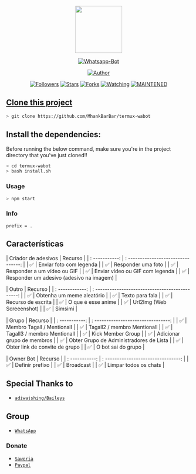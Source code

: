 <p align="center">
<img src="https://static.wikia.nocookie.net/kenja-no-mago/images/8/85/Sizilien_von_klode_1.jpg/revision/latest/top-crop/width/300/height/300?cb=20190417164406" width="128" height="128"/>
</p>
<p align="center">
<a href="#"><img title="Whatsapp-Bot" src="https://img.shields.io/badge/Termux Whatsapp Bot-green?colorA=%23ff0000&colorB=%23017e40&style=for-the-badge"></a>
</p>
<p align="center">
<a href="https://github.com/mhankbarbar"><img title="Author" src="https://img.shields.io/badge/Author-mhankbarbar-red.svg?style=for-the-badge&logo=github"></a>
</p>
<p align="center">
<a href="https://github.com/mhankbarbar/followers"><img title="Followers" src="https://img.shields.io/github/followers/mhankbarbar?color=blue&style=flat-square"></a>
<a href="https://github.com/mhankbarbar/termux-wabot/stargazers/"><img title="Stars" src="https://img.shields.io/github/stars/mhankbarbar/termux-wabot?color=red&style=flat-square"></a>
<a href="https://github.com/mhankbarbar/termux-wabot/network/members"><img title="Forks" src="https://img.shields.io/github/forks/mhankbarbar/termux-wabot?color=red&style=flat-square"></a>
<a href="https://github.com/mhankbarbar/termux-wabot/watchers"><img title="Watching" src="https://img.shields.io/github/watchers/mhankbarbar/termux-wabot?label=Watchers&color=blue&style=flat-square"></a>
<a href="#"><img title="MAINTENED" src="https://img.shields.io/badge/MAINTENED-YES-blue.svg"</a>
</p>

## Clone this project

```bash
> git clone https://github.com/MhankBarBar/termux-wabot
```

## Install the dependencies:
Before running the below command, make sure you're in the project directory that
you've just cloned!!

```bash
> cd termux-wabot
> bash install.sh
```

### Usage
```bash
> npm start
```

### Info
```
prefix = .
```

## Características

| Criador de adesivos | Recurso |
| : -----------: | : --------------------------------: |
| ✅ | Enviar foto com legenda |
| ✅ | Responder uma foto |
| ✅ | Responder a um vídeo ou GIF |
| ✅ | Enviar vídeo ou GIF com legenda |
| ✅ | Responder um adesivo (adesivo na imagem) |

| Outro | Recurso |
| : ------------: | : ---------------------------------------------: |
| ✅ | Obtenha um meme aleatório |
| ✅ | Texto para fala |
| ✅ | Recurso de escrita |
| ✅ | O que é esse anime |
| ✅ | Url2Img (Web Screeenshot) |
| ✅ | Simsimi |

| Grupo | Recurso |
| : -----------: | : --------------------------------: |
| ✅ | Membro Tagall / Mentionall |
| ✅ | Tagall2 / membro Mentionall |
| ✅ | Tagall3 / membro Mentionall |
| ✅ | Kick Member Group |
| ✅ | Adicionar grupo de membros |
| ✅ | Obter Grupo de Administradores de Lista |
| ✅ | Obter link de convite de grupo |
| ✅ | O bot sai do grupo |

| Owner Bot | Recurso |
| : -----------: | : --------------------------------: |
| ✅ | Definir prefixo |
| ✅ | Broadcast |
| ✅ | Limpar todos os chats |

## Special Thanks to
* [`adiwajshing/Baileys`](https://github.com/adiwajshing/Baileys)

## Group
* [`WhatsApp`](https://chat.whatsapp.com/KLfjq8AK4Jz62Pqfz5sv0v)
### Donate
* [`Saweria`](https://saweria.co/donate/mhankbarbar)
* [`Paypal`](https://paypal.me/mhankbarbar)
